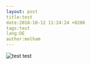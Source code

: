 ```yaml
---
layout: post
title:test 
date:2018-10-12 11:24:24 +0200 
tags:test 
lang:DE 
author:molham 
---
```

![test](\assets\DIA_Munich_discount.jpg)
test
